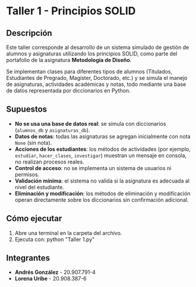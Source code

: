 # Taller 1 - Principios SOLID

## Descripción
Este taller corresponde al desarrollo de un sistema simulado de gestión de alumnos y asignaturas utilizando los principios SOLID, como parte del portafolio de la asignatura **Metodología de Diseño**.

Se implementan clases para diferentes tipos de alumnos (Titulados, Estudiantes de Pregrado, Magíster, Doctorado, etc.) y se simula el manejo de asignaturas, actividades académicas y notas, todo mediante una base de datos representada por diccionarios en Python.

## Supuestos
- **No se usa una base de datos real**: se simula con diccionarios (`alumnos_db` y `asignaturas_db`).
- **Datos de notas**: todas las asignaturas se agregan inicialmente con nota `None` (sin nota).
- **Acciones de los estudiantes**: los métodos de actividades (por ejemplo, `estudiar`, `hacer_clases`, `investigar`) muestran un mensaje en consola, no realizan procesos reales.
- **Control de acceso**: no se implementa un sistema de usuarios ni permisos.
- **Validación mínima**: el sistema no valida si la asignatura es adecuada al nivel del estudiante.
- **Eliminación y modificación**: los métodos de eliminación y modificación operan directamente sobre los diccionarios sin confirmación adicional.

## Cómo ejecutar
1. Abre una terminal en la carpeta del archivo.
2. Ejecuta con: python "Taller 1.py" 

## Integrantes
- **Andrés González** - 20.907.791-4  
- **Lorena Uribe** - 20.908.387-6
